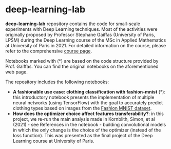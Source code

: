 # deep-learning-lab

**deep-learning-lab** repository contains the code for small-scale experiments with Deep Learning techniques. Most of the activities were originally proposed by Professor Stephane Gaiffas (University of Paris, LPSM) during the Deep Learning course of the MSc in Applied Mathematics at University of Paris in 2021. For detailed information on the course, please refer to the comprehensive [course page](https://stephanegaiffas.github.io/deep_learning/).

Notebooks marked with (*) are based on the code structure provided by Prof. Gaiffas. You can find the original notebooks on the aforementioned web page.

The repository includes the following notebooks:

- **A fashionable use case: clothing classification with fashion-mnist** (*): this introductory notebook presents the implementation of multiple neural networks (using TensorFlow) with the goal to accurately predict clothing types based on images from the [Fashion MNIST dataset](https://www.kaggle.com/datasets/zalando-research/fashionmnist).
- **How does the optimizer choice affect features transferability?**: in this project, we re-run the main analysis made in Kornblith, Simon, et al (2021) - see References in the notebook - building convolutional models in which the only change is the choice of the optimizer (instead of the loss function). This was presented as the final project of the Deep Learning course at University of Paris. 

